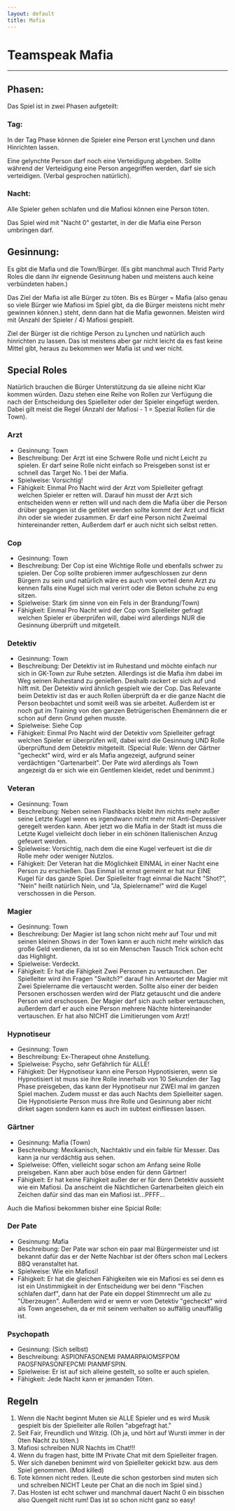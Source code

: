 ```yaml
---
layout: default
title: Mafia
---
```


# Teamspeak Mafia
---

## Phasen:

Das Spiel ist in zwei Phasen aufgeteilt:

### Tag:
In der Tag Phase können die Spieler eine Person erst Lynchen und dann Hinrichten lassen.

Eine gelynchte Person darf noch eine Verteidigung abgeben. Sollte während der Verteidigung eine
Person angegriffen werden, darf sie sich verteidigen. (Verbal gesprochen natürlich).

### Nacht:
Alle Spieler gehen schlafen und die Mafiosi können eine Person töten.

Das Spiel wird mit "Nacht 0" gestartet, in der die Mafia eine Person umbringen darf.

## Gesinnung:
Es gibt die Mafia und die Town/Bürger. (Es gibt manchmal auch Thrid Party Roles die dann ihr eignende Gesinnung haben und meistens auch keine verbündeten haben.)

Das Ziel der Mafia ist alle Bürger zu töten. Bis es Bürger = Mafia (also genau so viele Bürger wie Mafiosi im Spiel gibt, da die Bürger meistens nicht mehr gewinnen können.) steht, denn dann hat die Mafia gewonnen. Meisten wird mit (Anzahl der Spieler / 4) Mafiosi gespielt.

Ziel der Bürger ist die richtige Person zu Lynchen und natürlich auch hinrichten zu lassen. Das ist meistens aber gar nicht leicht da es fast keine Mittel gibt, heraus zu bekommen wer Mafia ist und wer nicht.

## Special Roles
Natürlich brauchen die Bürger Unterstützung da sie alleine nicht Klar kommen würden. Dazu stehen eine Reihe von Rollen zur Verfügung die nach der Entscheidung des Spielleiter oder der Spieler eingefügt werden. Dabei gilt meist die Regel (Anzahl der Mafiosi - 1 = Spezial Rollen für die Town).

### Arzt
- Gesinnung: Town
- Beschreibung: Der Arzt ist eine Schwere Rolle und nicht Leicht zu spielen. Er darf seine Rolle nicht einfach so Preisgeben sonst ist er schnell das Target No. 1 bei der Mafia.
- Spielweise: Vorsichtig!
- Fähigkeit: Einmal Pro Nacht wird der Arzt vom Spielleiter gefragt welchen Spieler er retten will. Darauf hin musst der Arzt sich entscheiden wenn er retten will und nach dem die Mafia über die Person drüber gegangen ist die getötet werden sollte kommt der Arzt und flickt ihn oder sie wieder zusammen. Er darf eine Person nicht Zweimal hintereinander retten, Außerdem darf er auch nicht sich selbst retten.

### Cop
- Gesinnung: Town
- Beschreibung: Der Cop ist eine Wichtige Rolle und ebenfalls schwer zu spielen. Der Cop sollte probieren immer aufgeschlossen zur denn Bürgern zu sein und natürlich wäre es auch vom vorteil denn Arzt zu kennen falls eine Kugel sich mal verirrt oder die Beton schuhe zu eng sitzen.
- Spielweise: Stark (im sinne von ein Fels in der Brandung/Town)
- Fähigkeit: Einmal Pro Nacht wird der Cop vom Spielleiter gefragt welchen Spieler er überprüfen will, dabei wird allerdings NUR die Gesinnung überprüft und mitgeteilt.

### Detektiv
- Gesinnung: Town
- Beschreibung: Der Detektiv ist im Ruhestand und möchte einfach nur sich in GK-Town zur Ruhe setzten. Allerdings ist die Mafia ihm dabei im Weg seinen Ruhestand zu genießen. Deshalb rackert er sich auf und hilft mit. Der Detektiv wird ähnlich gespielt wie der Cop. Das Relevante beim Detektiv ist das er auch Rollen überprüft da er die ganze Nacht die Person beobachtet und somit weiß was sie arbeitet. Außerdem ist er noch gut im Training von den ganzen Betrügerischen Ehemännern die er schon auf denn Grund gehen musste.
- Spielweise: Siehe Cop
- Fähigkeit: Einmal Pro Nacht wird der Detektiv vom Spielleiter gefragt welchen Spieler er überprüfen will, dabei wird die Gesinnung UND Rolle überprüftund dem Detektiv mitgeteilt. (Special Rule: Wenn der Gärtner "gecheckt" wird, wird er als Mafia angezeigt, aufgrund seiner verdächtigen "Gartenarbeit". Der Pate wird allerdings als Town angezeigt da er sich wie ein Gentlemen kleidet, redet und benimmt.)

### Veteran
- Gesinnung: Town
- Beschreibung: Neben seinen Flashbacks bleibt ihm nichts mehr außer seine Letzte Kugel wenn es irgendwann nicht mehr mit Anti-Depressiver geregelt werden kann. Aber jetzt wo die Mafia in der Stadt ist muss die Letzte Kugel vielleicht doch lieber in ein schönen Italienischen Anzug gefeuert werden.
- Spielweise: Vorsichtig, nach dem die eine Kugel verfeuert ist die dir Rolle mehr oder weniger Nutzlos.
- Fähigkeit: Der Veteran hat die Möglichkeit EINMAL in einer Nacht eine Person zu erschießen. Das Einmal ist ernst gemeint er hat nur EINE Kugel für das ganze Spiel. Der Spielleiter fragt einmal die Nacht "Shot?", "Nein" heißt natürlich Nein, und "Ja, Spielername!" wird die Kugel verschossen in die Person.

### Magier
- Gesinnung: Town
- Beschreibung: Der Magier ist lang schon nicht mehr auf Tour und mit seinen kleinen Shows in der Town kann er auch nicht mehr wirklich das große Geld verdienen, da ist so ein Menschen Tausch Trick schon echt das Highlight.
- Spielweise: Verdeckt.
- Fähigkeit: Er hat die Fähigkeit Zwei Personen zu vertauschen. Der Spielleiter wird ihn Fragen "Switch?" darauf hin Antwortet der Magier mit Zwei Spielername die vertauscht werden. Sollte also einer der beiden Personen erschossen werden wird der Platz getauscht und die andere Person wird erschossen. Der Magier darf sich auch selber vertauschen, außerdem darf er auch eine Person mehrere Nächte hintereinander vertauschen. Er hat also NICHT die Limitierungen vom Arzt!

### Hypnotiseur
- Gesinnung: Town
- Beschreibung: Ex-Therapeut ohne Anstellung.
- Spielweise: Psycho, sehr Gefährlich für ALLE!
- Fähigkeit: Der Hypnotiseur kann eine Person Hypnotisieren, wenn sie Hypnotisiert ist muss sie ihre Rolle innerhalb von 10 Sekunden der Tag Phase preisgeben, das kann der Hypnotiseur nur ZWEI mal im ganzen Spiel machen. Zudem musst er das auch Nachts dem Spielleiter sagen. Die Hypnotisierte Person muss ihre Rolle und Gesinnung aber nicht dirket sagen sondern kann es auch im subtext einfliessen lassen.


### Gärtner
- Gesinnung: Mafia (Town)
- Beschreibung: Mexikanisch, Nachtaktiv und ein faible für Messer. Das kann ja nur verdächtig aus sehen.
- Spielweise: Offen, vielleicht sogar schon am Anfang seine Rolle preisgeben. Kann aber auch böse enden für denn Gärtner!
- Fähigkeit: Er hat keine Fähigkeit außer der er für denn Detektiv aussieht wie ein Mafiosi. Da anscheint die Nächtlichen Gartenarbeiten gleich ein Zeichen dafür sind das man ein Mafiosi ist...PFFF...

Auch die Mafiosi bekommen bisher eine Spicial Rolle:

### Der Pate
- Gesinnung: Mafia
- Beschreibung: Der Pate war schon ein paar mal Bürgermeister und ist bekannt dafür das er der Nette Nachbar ist der öfters schon mal Leckers BBQ veranstaltet hat.
- Spielweise: Wie ein Mafiosi!
- Fähigkeit: Er hat die gleichen Fähigkeiten wie ein Mafiosi es sei denn es ist ein Unstimmigkeit in der Entscheidung wer bei denn "Fischen schlafen darf", dann hat der Pate ein doppel Stimmrecht um alle zu "Überzeugen". Außerdem wird er wenn er vom Detektiv "gecheckt" wird als Town angesehen, da er mit seinem verhalten so auffällig unauffällig ist.

### Psychopath
- Gesinnung: (Sich selbst)
- Beschreibung: ASPIONFASONEMI PAMARPAIOMSFPOM PAOSFNPASONFEPCMI PIANMFSPIN.
- Spielweise: Er ist auf sich alleine gestellt, so sollte er auch spielen.
- Fähigkeit: Jede Nacht kann er jemanden Töten.

## Regeln
1. Wenn die Nacht beginnt Muten sie ALLE Spieler und es wird Musik gespielt bis der Spielleiter alle Rollen "abgefragt hat."
2. Seit Fair, Freundlich und Witzig. (Oh ja, und hört auf Wursti immer in der 0ten Nacht zu töten.)
3. Mafiosi schreiben NUR Nachts im Chat!!!
4. Wenn du fragen hast, bitte IM Private Chat mit dem Spielleiter fragen.
5. Wer sich daneben benimmt wird von Spielleiter gekickt bzw. aus dem Spiel genommen. (Mod killed)
6. Tote können nicht reden. (Leute die schon gestorben sind muten sich und schreiben NICHT Leute per Chat an die noch im Spiel sind.)
7. Das Hosten ist echt schwer und manchmal dauert Nacht 0 ein bisschen also Quengelt nicht rum! Das ist so schon nicht ganz so easy!
